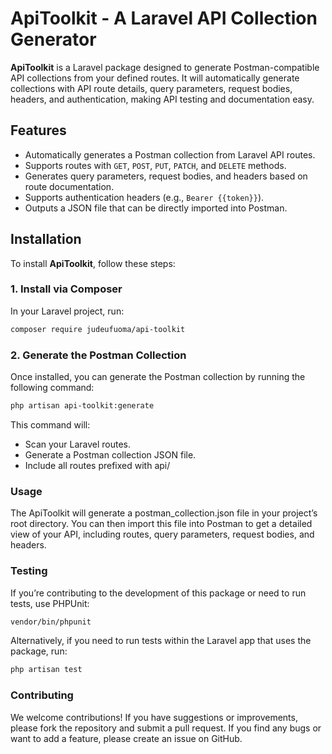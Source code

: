 # ApiToolkit - A Laravel API Collection Generator

**ApiToolkit** is a Laravel package designed to generate Postman-compatible API collections from your defined routes. It will automatically generate collections with API route details, query parameters, request bodies, headers, and authentication, making API testing and documentation easy.

## Features

- Automatically generates a Postman collection from Laravel API routes.
- Supports routes with `GET`, `POST`, `PUT`, `PATCH`, and `DELETE` methods.
- Generates query parameters, request bodies, and headers based on route documentation.
- Supports authentication headers (e.g., `Bearer {{token}}`).
- Outputs a JSON file that can be directly imported into Postman.

## Installation

To install **ApiToolkit**, follow these steps:

### 1. Install via Composer

In your Laravel project, run:

```bash
composer require judeufuoma/api-toolkit
```
### 2. Generate the Postman Collection

Once installed, you can generate the Postman collection by running the following command:

```bash
php artisan api-toolkit:generate
```
This command will:
- Scan your Laravel routes.
- Generate a Postman collection JSON file.
- Include all routes prefixed with api/

### Usage
The ApiToolkit will generate a postman_collection.json file in your project’s root directory. You can then import this file into Postman to get a detailed view of your API, including routes, query parameters, request bodies, and headers.

### Testing

If you’re contributing to the development of this package or need to run tests, use PHPUnit:

```bash
vendor/bin/phpunit
```

Alternatively, if you need to run tests within the Laravel app that uses the package, run:

```bash
php artisan test
```

### Contributing
We welcome contributions! If you have suggestions or improvements, please fork the repository and submit a pull request.
If you find any bugs or want to add a feature, please create an issue on GitHub.


